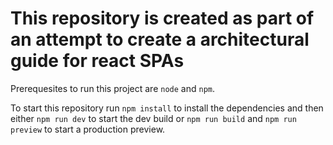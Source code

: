 # This repository is created as part of an attempt to create a architectural guide for react SPAs

Prerequesites to run this project are `node` and `npm`.

To start this repository run
`npm install`
to install the dependencies and then either
`npm run dev`
to start the dev build or
`npm run build`
and
`npm run preview`
to start a production preview.